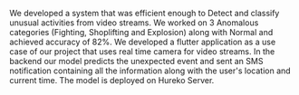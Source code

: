 <p>We developed a system that was efficient enough to Detect and classify unusual activities from video streams.
We worked on 3 Anomalous categories (Fighting, Shoplifting and Explosion) along with Normal and achieved accuracy of 82%.
We developed a flutter application as a use case of our project that uses real time camera for video streams. 
In the backend our model predicts the unexpected event and sent an SMS notification containing all the information along with the user's location
and current time. The model is deployed on Hureko Server.<p>
<img src="Final-Year-Project-/Accuracy&Loss Graph/cnn_4Categ_accuracy.png>
